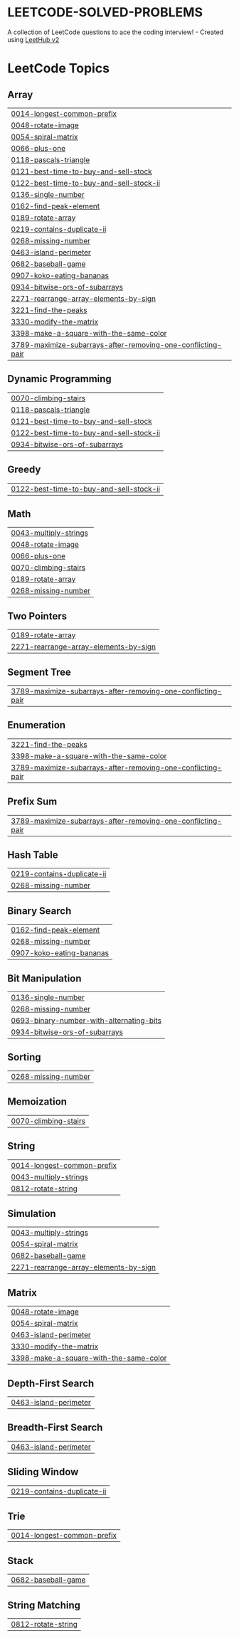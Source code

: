 # LEETCODE-SOLVED-PROBLEMS
A collection of LeetCode questions to ace the coding interview! - Created using [LeetHub v2](https://github.com/arunbhardwaj/LeetHub-2.0)

<!---LeetCode Topics Start-->
# LeetCode Topics
## Array
|  |
| ------- |
| [0014-longest-common-prefix](https://github.com/Rams0510/LEETCODE-SOLVED-PROBLEMS/tree/master/0014-longest-common-prefix) |
| [0048-rotate-image](https://github.com/Rams0510/LEETCODE-SOLVED-PROBLEMS/tree/master/0048-rotate-image) |
| [0054-spiral-matrix](https://github.com/Rams0510/LEETCODE-SOLVED-PROBLEMS/tree/master/0054-spiral-matrix) |
| [0066-plus-one](https://github.com/Rams0510/LEETCODE-SOLVED-PROBLEMS/tree/master/0066-plus-one) |
| [0118-pascals-triangle](https://github.com/Rams0510/LEETCODE-SOLVED-PROBLEMS/tree/master/0118-pascals-triangle) |
| [0121-best-time-to-buy-and-sell-stock](https://github.com/Rams0510/LEETCODE-SOLVED-PROBLEMS/tree/master/0121-best-time-to-buy-and-sell-stock) |
| [0122-best-time-to-buy-and-sell-stock-ii](https://github.com/Rams0510/LEETCODE-SOLVED-PROBLEMS/tree/master/0122-best-time-to-buy-and-sell-stock-ii) |
| [0136-single-number](https://github.com/Rams0510/LEETCODE-SOLVED-PROBLEMS/tree/master/0136-single-number) |
| [0162-find-peak-element](https://github.com/Rams0510/LEETCODE-SOLVED-PROBLEMS/tree/master/0162-find-peak-element) |
| [0189-rotate-array](https://github.com/Rams0510/LEETCODE-SOLVED-PROBLEMS/tree/master/0189-rotate-array) |
| [0219-contains-duplicate-ii](https://github.com/Rams0510/LEETCODE-SOLVED-PROBLEMS/tree/master/0219-contains-duplicate-ii) |
| [0268-missing-number](https://github.com/Rams0510/LEETCODE-SOLVED-PROBLEMS/tree/master/0268-missing-number) |
| [0463-island-perimeter](https://github.com/Rams0510/LEETCODE-SOLVED-PROBLEMS/tree/master/0463-island-perimeter) |
| [0682-baseball-game](https://github.com/Rams0510/LEETCODE-SOLVED-PROBLEMS/tree/master/0682-baseball-game) |
| [0907-koko-eating-bananas](https://github.com/Rams0510/LEETCODE-SOLVED-PROBLEMS/tree/master/0907-koko-eating-bananas) |
| [0934-bitwise-ors-of-subarrays](https://github.com/Rams0510/LEETCODE-SOLVED-PROBLEMS/tree/master/0934-bitwise-ors-of-subarrays) |
| [2271-rearrange-array-elements-by-sign](https://github.com/Rams0510/LEETCODE-SOLVED-PROBLEMS/tree/master/2271-rearrange-array-elements-by-sign) |
| [3221-find-the-peaks](https://github.com/Rams0510/LEETCODE-SOLVED-PROBLEMS/tree/master/3221-find-the-peaks) |
| [3330-modify-the-matrix](https://github.com/Rams0510/LEETCODE-SOLVED-PROBLEMS/tree/master/3330-modify-the-matrix) |
| [3398-make-a-square-with-the-same-color](https://github.com/Rams0510/LEETCODE-SOLVED-PROBLEMS/tree/master/3398-make-a-square-with-the-same-color) |
| [3789-maximize-subarrays-after-removing-one-conflicting-pair](https://github.com/Rams0510/LEETCODE-SOLVED-PROBLEMS/tree/master/3789-maximize-subarrays-after-removing-one-conflicting-pair) |
## Dynamic Programming
|  |
| ------- |
| [0070-climbing-stairs](https://github.com/Rams0510/LEETCODE-SOLVED-PROBLEMS/tree/master/0070-climbing-stairs) |
| [0118-pascals-triangle](https://github.com/Rams0510/LEETCODE-SOLVED-PROBLEMS/tree/master/0118-pascals-triangle) |
| [0121-best-time-to-buy-and-sell-stock](https://github.com/Rams0510/LEETCODE-SOLVED-PROBLEMS/tree/master/0121-best-time-to-buy-and-sell-stock) |
| [0122-best-time-to-buy-and-sell-stock-ii](https://github.com/Rams0510/LEETCODE-SOLVED-PROBLEMS/tree/master/0122-best-time-to-buy-and-sell-stock-ii) |
| [0934-bitwise-ors-of-subarrays](https://github.com/Rams0510/LEETCODE-SOLVED-PROBLEMS/tree/master/0934-bitwise-ors-of-subarrays) |
## Greedy
|  |
| ------- |
| [0122-best-time-to-buy-and-sell-stock-ii](https://github.com/Rams0510/LEETCODE-SOLVED-PROBLEMS/tree/master/0122-best-time-to-buy-and-sell-stock-ii) |
## Math
|  |
| ------- |
| [0043-multiply-strings](https://github.com/Rams0510/LEETCODE-SOLVED-PROBLEMS/tree/master/0043-multiply-strings) |
| [0048-rotate-image](https://github.com/Rams0510/LEETCODE-SOLVED-PROBLEMS/tree/master/0048-rotate-image) |
| [0066-plus-one](https://github.com/Rams0510/LEETCODE-SOLVED-PROBLEMS/tree/master/0066-plus-one) |
| [0070-climbing-stairs](https://github.com/Rams0510/LEETCODE-SOLVED-PROBLEMS/tree/master/0070-climbing-stairs) |
| [0189-rotate-array](https://github.com/Rams0510/LEETCODE-SOLVED-PROBLEMS/tree/master/0189-rotate-array) |
| [0268-missing-number](https://github.com/Rams0510/LEETCODE-SOLVED-PROBLEMS/tree/master/0268-missing-number) |
## Two Pointers
|  |
| ------- |
| [0189-rotate-array](https://github.com/Rams0510/LEETCODE-SOLVED-PROBLEMS/tree/master/0189-rotate-array) |
| [2271-rearrange-array-elements-by-sign](https://github.com/Rams0510/LEETCODE-SOLVED-PROBLEMS/tree/master/2271-rearrange-array-elements-by-sign) |
## Segment Tree
|  |
| ------- |
| [3789-maximize-subarrays-after-removing-one-conflicting-pair](https://github.com/Rams0510/LEETCODE-SOLVED-PROBLEMS/tree/master/3789-maximize-subarrays-after-removing-one-conflicting-pair) |
## Enumeration
|  |
| ------- |
| [3221-find-the-peaks](https://github.com/Rams0510/LEETCODE-SOLVED-PROBLEMS/tree/master/3221-find-the-peaks) |
| [3398-make-a-square-with-the-same-color](https://github.com/Rams0510/LEETCODE-SOLVED-PROBLEMS/tree/master/3398-make-a-square-with-the-same-color) |
| [3789-maximize-subarrays-after-removing-one-conflicting-pair](https://github.com/Rams0510/LEETCODE-SOLVED-PROBLEMS/tree/master/3789-maximize-subarrays-after-removing-one-conflicting-pair) |
## Prefix Sum
|  |
| ------- |
| [3789-maximize-subarrays-after-removing-one-conflicting-pair](https://github.com/Rams0510/LEETCODE-SOLVED-PROBLEMS/tree/master/3789-maximize-subarrays-after-removing-one-conflicting-pair) |
## Hash Table
|  |
| ------- |
| [0219-contains-duplicate-ii](https://github.com/Rams0510/LEETCODE-SOLVED-PROBLEMS/tree/master/0219-contains-duplicate-ii) |
| [0268-missing-number](https://github.com/Rams0510/LEETCODE-SOLVED-PROBLEMS/tree/master/0268-missing-number) |
## Binary Search
|  |
| ------- |
| [0162-find-peak-element](https://github.com/Rams0510/LEETCODE-SOLVED-PROBLEMS/tree/master/0162-find-peak-element) |
| [0268-missing-number](https://github.com/Rams0510/LEETCODE-SOLVED-PROBLEMS/tree/master/0268-missing-number) |
| [0907-koko-eating-bananas](https://github.com/Rams0510/LEETCODE-SOLVED-PROBLEMS/tree/master/0907-koko-eating-bananas) |
## Bit Manipulation
|  |
| ------- |
| [0136-single-number](https://github.com/Rams0510/LEETCODE-SOLVED-PROBLEMS/tree/master/0136-single-number) |
| [0268-missing-number](https://github.com/Rams0510/LEETCODE-SOLVED-PROBLEMS/tree/master/0268-missing-number) |
| [0693-binary-number-with-alternating-bits](https://github.com/Rams0510/LEETCODE-SOLVED-PROBLEMS/tree/master/0693-binary-number-with-alternating-bits) |
| [0934-bitwise-ors-of-subarrays](https://github.com/Rams0510/LEETCODE-SOLVED-PROBLEMS/tree/master/0934-bitwise-ors-of-subarrays) |
## Sorting
|  |
| ------- |
| [0268-missing-number](https://github.com/Rams0510/LEETCODE-SOLVED-PROBLEMS/tree/master/0268-missing-number) |
## Memoization
|  |
| ------- |
| [0070-climbing-stairs](https://github.com/Rams0510/LEETCODE-SOLVED-PROBLEMS/tree/master/0070-climbing-stairs) |
## String
|  |
| ------- |
| [0014-longest-common-prefix](https://github.com/Rams0510/LEETCODE-SOLVED-PROBLEMS/tree/master/0014-longest-common-prefix) |
| [0043-multiply-strings](https://github.com/Rams0510/LEETCODE-SOLVED-PROBLEMS/tree/master/0043-multiply-strings) |
| [0812-rotate-string](https://github.com/Rams0510/LEETCODE-SOLVED-PROBLEMS/tree/master/0812-rotate-string) |
## Simulation
|  |
| ------- |
| [0043-multiply-strings](https://github.com/Rams0510/LEETCODE-SOLVED-PROBLEMS/tree/master/0043-multiply-strings) |
| [0054-spiral-matrix](https://github.com/Rams0510/LEETCODE-SOLVED-PROBLEMS/tree/master/0054-spiral-matrix) |
| [0682-baseball-game](https://github.com/Rams0510/LEETCODE-SOLVED-PROBLEMS/tree/master/0682-baseball-game) |
| [2271-rearrange-array-elements-by-sign](https://github.com/Rams0510/LEETCODE-SOLVED-PROBLEMS/tree/master/2271-rearrange-array-elements-by-sign) |
## Matrix
|  |
| ------- |
| [0048-rotate-image](https://github.com/Rams0510/LEETCODE-SOLVED-PROBLEMS/tree/master/0048-rotate-image) |
| [0054-spiral-matrix](https://github.com/Rams0510/LEETCODE-SOLVED-PROBLEMS/tree/master/0054-spiral-matrix) |
| [0463-island-perimeter](https://github.com/Rams0510/LEETCODE-SOLVED-PROBLEMS/tree/master/0463-island-perimeter) |
| [3330-modify-the-matrix](https://github.com/Rams0510/LEETCODE-SOLVED-PROBLEMS/tree/master/3330-modify-the-matrix) |
| [3398-make-a-square-with-the-same-color](https://github.com/Rams0510/LEETCODE-SOLVED-PROBLEMS/tree/master/3398-make-a-square-with-the-same-color) |
## Depth-First Search
|  |
| ------- |
| [0463-island-perimeter](https://github.com/Rams0510/LEETCODE-SOLVED-PROBLEMS/tree/master/0463-island-perimeter) |
## Breadth-First Search
|  |
| ------- |
| [0463-island-perimeter](https://github.com/Rams0510/LEETCODE-SOLVED-PROBLEMS/tree/master/0463-island-perimeter) |
## Sliding Window
|  |
| ------- |
| [0219-contains-duplicate-ii](https://github.com/Rams0510/LEETCODE-SOLVED-PROBLEMS/tree/master/0219-contains-duplicate-ii) |
## Trie
|  |
| ------- |
| [0014-longest-common-prefix](https://github.com/Rams0510/LEETCODE-SOLVED-PROBLEMS/tree/master/0014-longest-common-prefix) |
## Stack
|  |
| ------- |
| [0682-baseball-game](https://github.com/Rams0510/LEETCODE-SOLVED-PROBLEMS/tree/master/0682-baseball-game) |
## String Matching
|  |
| ------- |
| [0812-rotate-string](https://github.com/Rams0510/LEETCODE-SOLVED-PROBLEMS/tree/master/0812-rotate-string) |
<!---LeetCode Topics End-->